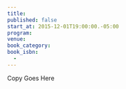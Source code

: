 ```yaml
---
title:
published: false
start_at: 2015-12-01T19:00:00.-05:00
program:
venue:
book_category:
book_isbn:
  -
---
```

Copy Goes Here